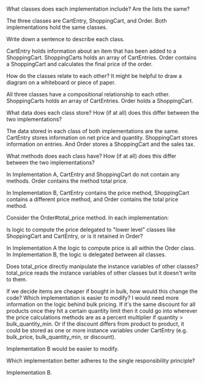What classes does each implementation include? Are the lists the same?

The three classes are CartEntry, ShoppingCart, and Order. Both implementations hold the same classes.




Write down a sentence to describe each class.

CartEntry holds information about an item that has been added to a ShoppingCart. ShoppingCarts holds an array of CartEntries. Order contains a ShoppingCart and calculates the final price of the order.




How do the classes relate to each other? It might be helpful to draw a diagram on a whiteboard or piece of paper.

All three classes have a compositional relationship to each other. ShoppingCarts holds an array of CartEntries. Order holds a ShoppingCart.




What data does each class store? How (if at all) does this differ between the two implementations?

The data stored in each class of both implementations are the same. CartEntry stores information on net price and quantity. ShoppingCart stores information on entries. And Order stores a ShoppingCart and the sales tax.




What methods does each class have? How (if at all) does this differ between the two implementations?

In Implementation A, CartEntry and ShoppingCart do not contain any methods. Order contains the method total price. 

In Implementation B, CartEntry contains the price method, ShoppingCart contains a different price method, and Order contains the total price method.




Consider the Order#total_price method. In each implementation:

Is logic to compute the price delegated to "lower level" classes like ShoppingCart and CartEntry, or is it retained in Order?

In Implementation A the logic to compute price is all within the Order class. In Implementation B, the logic is delegated between all classes.




Does total_price directly manipulate the instance variables of other classes?
total_price reads the instance variables of other classes but it doesn't write to them. 




If we decide items are cheaper if bought in bulk, how would this change the code? Which implementation is easier to modify?
I would need more information on the logic behind bulk pricing. If it's the same discount for all products once they hit a certain quantity limit then it could go into wherever the price calculations methods are as a percent multiplier if quantity > bulk_quantity_min. Or if the discount differs from product to product, it could be stored as one or more instance variables under CartEntry (e.g. bulk_price, bulk_quantity_min, or discount).

Implementation B would be easier to modify.





Which implementation better adheres to the single responsibility principle?

Implementation B.






